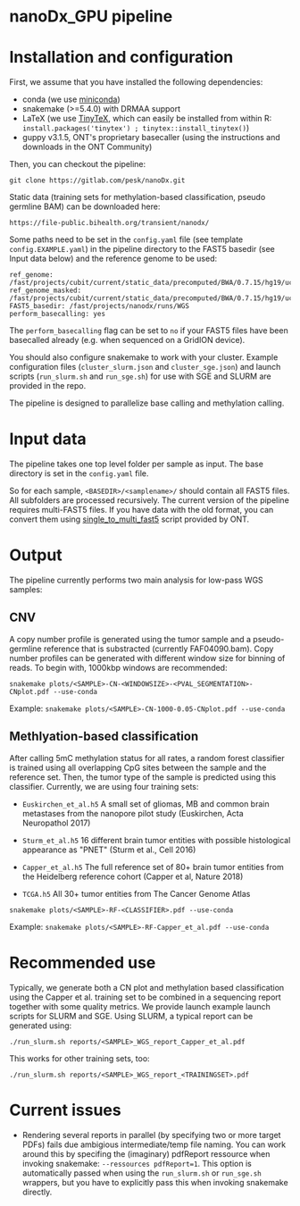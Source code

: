 # nanoDx_GPU pipeline

# Installation and configuration

First, we assume that you have installed the following dependencies:

 - conda (we use [miniconda](https://docs.conda.io/en/latest/miniconda.html))
 - snakemake (>=5.4.0) with DRMAA support
 - LaTeX (we use [TinyTeX](https://yihui.name/tinytex/), which can easily be installed from within R: `install.packages('tinytex') ; tinytex::install_tinytex()`)
 - guppy v3.1.5, ONT's proprietary basecaller (using the instructions and downloads in the ONT Community)

Then, you can checkout the pipeline:

`git clone https://gitlab.com/pesk/nanoDx.git`

Static data (training sets for methylation-based classification, pseudo germline BAM) can be downloaded here:

`https://file-public.bihealth.org/transient/nanodx/`

Some paths need to be set in the `config.yaml` file (see template `config.EXAMPLE.yaml`) in the pipeline directory to the FAST5 basedir (see Input data below) and the reference genome to be used:

```
ref_genome: /fast/projects/cubit/current/static_data/precomputed/BWA/0.7.15/hg19/ucsc/hg19.fa
ref_genome_masked: /fast/projects/cubit/current/static_data/precomputed/BWA/0.7.15/hg19/ucsc/hg19.fa
FAST5_basedir: /fast/projects/nanodx/runs/WGS
perform_basecalling: yes
```

The `perform_basecalling` flag can be set to `no` if your FAST5 files have been basecalled already (e.g. when sequenced on a GridION device).

You should also configure snakemake to work with your cluster. Example configuration files (`cluster_slurm.json` and `cluster_sge.json`) and launch scripts (`run_slurm.sh` and `run_sge.sh`) for use with SGE and SLURM are provided in the repo.

The pipeline is designed to parallelize base calling and methylation calling. 


# Input data


The pipeline takes one top level folder per sample as input. The base directory is set in the `config.yaml` file.

So for each sample, `<BASEDIR>/<samplename>/` should contain all FAST5 files. All subfolders are processed recursively. 
The current version of the pipeline requires multi-FAST5 files. If you have data with the old format, you can convert them using [single_to_multi_fast5](https://github.com/nanoporetech/ont_fast5_api) script provided by ONT.

# Output

The pipeline currently performs two main analysis for low-pass WGS samples:

## CNV

A copy number profile is generated using the tumor sample and a pseudo-germline reference that is substracted (currently FAF04090.bam). Copy number profiles can be generated with different window size for binning of reads. To begin with, 1000kbp windows are recommended:

`snakemake plots/<SAMPLE>-CN-<WINDOWSIZE>-<PVAL_SEGMENTATION>-CNplot.pdf --use-conda`

Example:
`snakemake plots/<SAMPLE>-CN-1000-0.05-CNplot.pdf --use-conda`

## Methlyation-based classification

After calling 5mC methylation status for all rates, a random forest classifier is trained using all overlapping CpG sites between the sample and the reference set. Then, the tumor type of the sample is predicted using this classifier. Currently, we are using four training sets:

* `Euskirchen_et_al.h5` A small set of gliomas, MB and common brain metastases from the nanopore pilot study (Euskirchen, Acta Neuropathol 2017)

* `Sturm_et_al.h5` 16 different brain tumor entities with possible histological appearance as "PNET" (Sturm et al., Cell 2016)

* `Capper_et_al.h5` The full reference set of 80+ brain tumor entities from the Heidelberg reference cohort (Capper et al, Nature 2018)

* `TCGA.h5` All 30+ tumor entities from The Cancer Genome Atlas


`snakemake plots/<SAMPLE>-RF-<CLASSIFIER>.pdf --use-conda`

Example:
`snakemake plots/<SAMPLE>-RF-Capper_et_al.pdf --use-conda`

# Recommended use

Typically, we generate both a CN plot and methylation based classification using the Capper et al. training set to be combined in a sequencing report together with some quality metrics. We provide launch example launch scripts for SLURM and SGE. Using SLURM, a typical report can be generated using:

`./run_slurm.sh reports/<SAMPLE>_WGS_report_Capper_et_al.pdf`

This works for other training sets, too:

`./run_slurm.sh reports/<SAMPLE>_WGS_report_<TRAININGSET>.pdf`

# Current issues

- Rendering several reports in parallel (by specifying two or more target PDFs) fails due ambigious intermediate/temp file naming. You can work around this by specifing the (imaginary) pdfReport ressource when invoking snakemake: `--ressources pdfReport=1`. This option is automatically passed when using the `run_slurm.sh` or `run_sge.sh` wrappers, but you have to explicitly pass this when invoking snakemake directly. 
